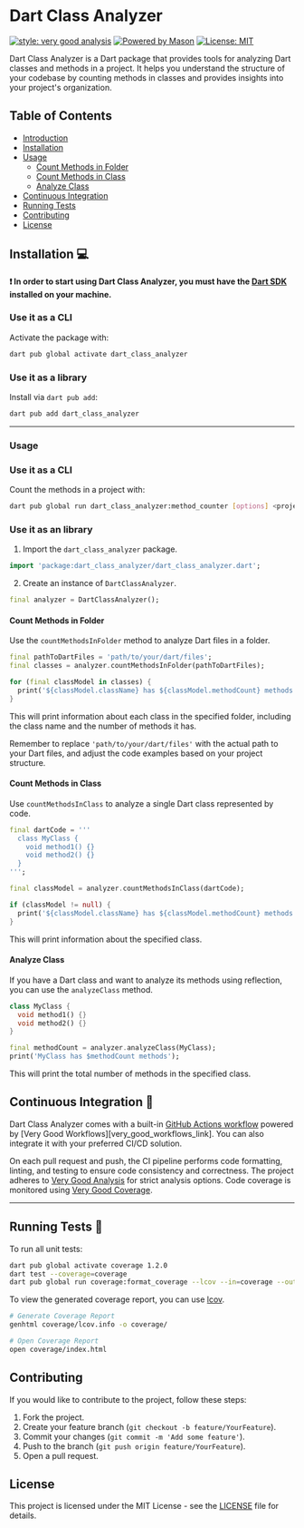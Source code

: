 # Dart Class Analyzer

[![style: very good analysis][very_good_analysis_badge]][very_good_analysis_link]
[![Powered by Mason](https://img.shields.io/endpoint?url=https%3A%2F%2Ftinyurl.com%2Fmason-badge)](https://github.com/felangel/mason)
[![License: MIT][license_badge]][license_link]

Dart Class Analyzer is a Dart package that provides tools for analyzing Dart classes and methods in a project. It helps you understand the structure of your codebase by counting methods in classes and provides insights into your project's organization.

## Table of Contents

- [Introduction](#dart-class-analyzer)
- [Installation](#installation-💻)
- [Usage](#usage)
  - [Count Methods in Folder](#count-methods-in-folder)
  - [Count Methods in Class](#count-methods-in-class)
  - [Analyze Class](#analyze-class)
- [Continuous Integration](#continuous-integration-🤖)
- [Running Tests](#running-tests-🧪)
- [Contributing](#contributing)
- [License](#license)

## Installation 💻

**❗ In order to start using Dart Class Analyzer, you must have the [Dart SDK][dart_install_link] installed on your machine.**

### Use it as a CLI

Activate the package with:

```sh
dart pub global activate dart_class_analyzer
```

### Use it as a library

Install via `dart pub add`:

```sh
dart pub add dart_class_analyzer
```

---

### Usage

### Use it as a CLI

Count the methods in a project with:
```sh
dart pub global run dart_class_analyzer:method_counter [options] <project_lib_path>
```

### Use it as an library

1. Import the `dart_class_analyzer` package.

```dart
import 'package:dart_class_analyzer/dart_class_analyzer.dart';
```

2. Create an instance of `DartClassAnalyzer`.

```dart
final analyzer = DartClassAnalyzer();
```

#### Count Methods in Folder
Use the `countMethodsInFolder` method to analyze Dart files in a folder.

```dart
final pathToDartFiles = 'path/to/your/dart/files';
final classes = analyzer.countMethodsInFolder(pathToDartFiles);

for (final classModel in classes) {
  print('${classModel.className} has ${classModel.methodCount} methods');
}
```

This will print information about each class in the specified folder, including the class name and the number of methods it has.

Remember to replace `'path/to/your/dart/files'` with the actual path to your Dart files, and adjust the code examples based on your project structure.

#### Count Methods in Class
Use `countMethodsInClass` to analyze a single Dart class represented by code.

```dart
final dartCode = '''
  class MyClass {
    void method1() {}
    void method2() {}
  }
''';

final classModel = analyzer.countMethodsInClass(dartCode);

if (classModel != null) {
  print('${classModel.className} has ${classModel.methodCount} methods');
}
```

This will print information about the specified class.

#### Analyze Class
If you have a Dart class and want to analyze its methods using reflection, you can use the `analyzeClass` method.

```dart
class MyClass {
  void method1() {}
  void method2() {}
}

final methodCount = analyzer.analyzeClass(MyClass);
print('MyClass has $methodCount methods');
```

This will print the total number of methods in the specified class.

## Continuous Integration 🤖

Dart Class Analyzer comes with a built-in [GitHub Actions workflow][github_actions_link] powered by [Very Good Workflows][very_good_workflows_link]. You can also integrate it with your preferred CI/CD solution.

On each pull request and push, the CI pipeline performs code formatting, linting, and testing to ensure code consistency and correctness. The project adheres to [Very Good Analysis][very_good_analysis_link] for strict analysis options. Code coverage is monitored using [Very Good Coverage][very_good_coverage_link].

---

## Running Tests 🧪

To run all unit tests:

```sh
dart pub global activate coverage 1.2.0
dart test --coverage=coverage
dart pub global run coverage:format_coverage --lcov --in=coverage --out=coverage/lcov.info
```

To view the generated coverage report, you can use [lcov](https://github.com/linux-test-project/lcov).

```sh
# Generate Coverage Report
genhtml coverage/lcov.info -o coverage/

# Open Coverage Report
open coverage/index.html
```

## Contributing

If you would like to contribute to the project, follow these steps:

1. Fork the project.
2. Create your feature branch (`git checkout -b feature/YourFeature`).
3. Commit your changes (`git commit -m 'Add some feature'`).
4. Push to the branch (`git push origin feature/YourFeature`).
5. Open a pull request.

## License

This project is licensed under the MIT License - see the [LICENSE](LICENSE) file for details.

[dart_install_link]: https://dart.dev/get-dart
[github_actions_link]: https://docs.github.com/en/actions/learn-github-actions
[license_badge]: https://img.shields.io/badge/license-MIT-blue.svg
[license_link]: https://opensource.org/licenses/MIT
[very_good_analysis_badge]: https://img.shields.io/badge/style-very_good_analysis-B22C89.svg
[very_good_analysis_link]: https://pub.dev/packages/very_good_analysis
[very_good_coverage_link]: https://github.com/marketplace/actions/very-good-coverage